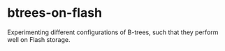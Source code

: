 # btrees-on-flash
Experimenting different configurations of B-trees, such that they perform well on Flash storage.
